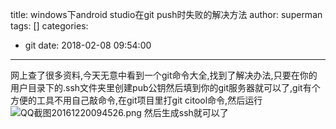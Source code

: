 title: windows下android studio在git push时失败的解决方法
author: superman
tags: []
categories:
  - git
date: 2018-02-08 09:54:00
---
网上查了很多资料,今天无意中看到一个git命令大全,找到了解决办法,只要在你的用户目录下的.ssh文件夹里创建pub公钥然后填到你的git服务器就可以了,git有个方便的工具不用自己敲命令,在git项目里打git citool命令,然后运行
![QQ截图20161220094526.png](http://upload-images.jianshu.io/upload_images/545982-5fc34fd8c1765436.png?imageMogr2/auto-orient/strip%7CimageView2/2/w/1240)
然后生成ssh就可以了